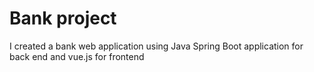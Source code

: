# Bank project
 I created a bank web application using Java Spring Boot application for back end and vue.js for frontend
